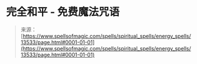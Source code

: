 <!--yml

类别：未分类

日期：2024年06月12日 18:52:01

-->

# 完全和平 - 免费魔法咒语

> 来源：[https://www.spellsofmagic.com/spells/spiritual_spells/energy_spells/13533/page.html#0001-01-01](https://www.spellsofmagic.com/spells/spiritual_spells/energy_spells/13533/page.html#0001-01-01)
